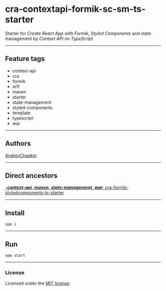 # cra-contextapi-formik-sc-sm-ts-starter

Starter for *Create React App* with *Formik*, *Styled Components* and state management by *Context API* on *TypeScript*

---

## Feature tags

- context-api
- cra
- formik
- ie11
- maven
- starter
- state-management
- styled-components
- template
- typescript
- war

---

## Authors

[AndreyChapkin](https://github.com/orgs/Jepria/people/AndreyChapkin)

---

## Direct ancestors

[-***context-api***, ***maven***, ***state-management***, ***war***: cra-formik-styledcomponents-ts-starter](https://github.com/softspiders/cra-formik-styledcomponents-ts-starter)


---

## Install

```
npm i
```

---

## Run

```
npm start
```

---

### License

Licensed under the [MIT license](./LICENSE). 
